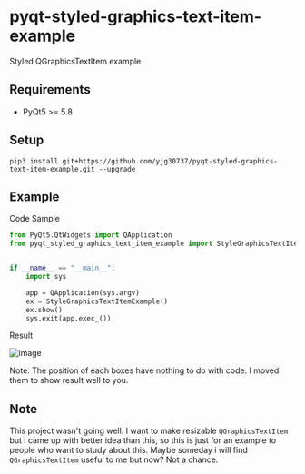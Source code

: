 # pyqt-styled-graphics-text-item-example
Styled QGraphicsTextItem example

## Requirements
* PyQt5 >= 5.8

## Setup
```pip3 install git+https://github.com/yjg30737/pyqt-styled-graphics-text-item-example.git --upgrade```

## Example
Code Sample
```python
from PyQt5.QtWidgets import QApplication
from pyqt_styled_graphics_text_item_example import StyleGraphicsTextItemExample


if __name__ == "__main__":
    import sys

    app = QApplication(sys.argv)
    ex = StyleGraphicsTextItemExample()
    ex.show()
    sys.exit(app.exec_())
```

Result

![image](https://user-images.githubusercontent.com/55078043/152906777-bfad6e55-9c45-4f2f-857f-79f5f7ffab30.png)

Note: The position of each boxes have nothing to do with code. I moved them to show result well to you.

## Note
This project wasn't going well. I want to make resizable ```QGraphicsTextItem``` but i came up with better idea than this, so this is just for an example to people who want to study about this. Maybe someday i will find ```QGraphicsTextItem``` useful to me but now? Not a chance. 
